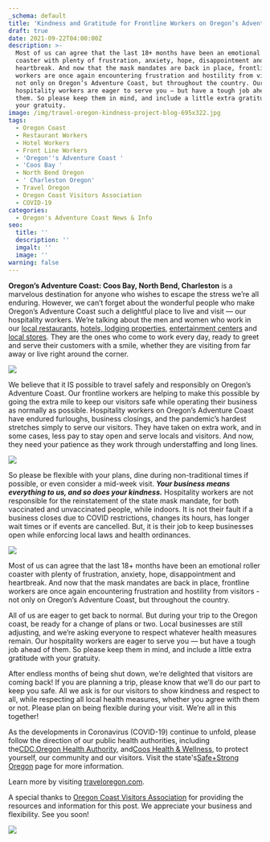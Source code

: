 ```yaml
---
_schema: default
title: 'Kindness and Gratitude for Frontline Workers on Oregon’s Adventure Coast '
draft: true
date: 2021-09-22T04:00:00Z
description: >-
  Most of us can agree that the last 18+ months have been an emotional roller
  coaster with plenty of frustration, anxiety, hope, disappointment and
  heartbreak. And now that the mask mandates are back in place, frontline
  workers are once again encountering frustration and hostility from visitors -
  not only on Oregon’s Adventure Coast, but throughout the country. Our
  hospitality workers are eager to serve you — but have a tough job ahead of
  them. So please keep them in mind, and include a little extra gratitude with
  your gratuity.
image: /img/travel-oregon-kindness-project-blog-695x322.jpg
tags:
  - Oregon Coast
  - Restaurant Workers
  - Hotel Workers
  - Front Line Workers
  - 'Oregon''s Adventure Coast '
  - 'Coos Bay '
  - North Bend Oregon
  - ' Charleston Oregon'
  - Travel Oregon
  - Oregon Coast Visitors Association
  - COVID-19
categories:
  - Oregon's Adventure Coast News & Info
seo:
  title: ''
  description: ''
  imgalt: ''
  image: ''
warning: false
---
```

**Oregon’s Adventure Coast: Coos Bay, North Bend, Charleston** is a marvelous destination for anyone who wishes to escape the stress we’re all enduring. However, we can’t forget about the wonderful people who make Oregon’s Adventure Coast such a delightful place to live and visit — our hospitality workers. We’re talking about the men and women who work in our [local restaurants](https://www.oregonsadventurecoast.com/dining/), [hotels, lodging properties](https://www.oregonsadventurecoast.com/lodging/), [entertainment centers](https://www.oregonsadventurecoast.com/entertainment-and-nightlife/) and [local stores](https://www.oregonsadventurecoast.com/shopping/). They are the ones who come to work every day, ready to greet and serve their customers with a smile, whether they are visiting from far away or live right around the corner.

![](/img/tod_traveloregondomestic_hospitality_master_03social-post-frame-2.jpeg)

We believe that it IS possible to travel safely and responsibly on Oregon’s Adventure Coast. Our frontline workers are helping to make this possible by going the extra mile to keep our visitors safe while operating their business as normally as possible. Hospitality workers on Oregon’s Adventure Coast have endured furloughs, business closings, and the pandemic’s hardest stretches simply to serve our visitors. They have taken on extra work, and in some cases, less pay to stay open and serve locals and visitors. And now, they need your patience as they work through understaffing and long lines.

![](/img/ocva_summer2021_bekind_patience.jpg)

So please be flexible with your plans, dine during non-traditional times if possible, or even consider a mid-week visit. ***Your business means everything to us, and so does your kindness.*** Hospitality workers are not responsible for the reinstatement of the state mask mandate, for both vaccinated and unvaccinated people, while indoors. It is not their fault if a business closes due to COVID restrictions, changes its hours, has longer wait times or if events are cancelled. But, it is their job to keep businesses open while enforcing local laws and health ordinances.

![](/img/tod_traveloregondomestic_hospitality_master_03social-post-frame-3.jpeg)

Most of us can agree that the last 18+ months have been an emotional roller coaster with plenty of frustration, anxiety, hope, disappointment and heartbreak. And now that the mask mandates are back in place, frontline workers are once again encountering frustration and hostility from visitors - not only on Oregon’s Adventure Coast, but throughout the country.

All of us are eager to get back to normal. But during your trip to the Oregon coast, be ready for a change of plans or two. Local businesses are still adjusting, and we’re asking everyone to respect whatever health measures remain. Our hospitality workers are eager to serve you — but have a tough job ahead of them. So please keep them in mind, and include a little extra gratitude with your gratuity.

After endless months of being shut down, we’re delighted that visitors are coming back! If you are planning a trip, please know that we’ll do our part to keep you safe. All we ask is for our visitors to show kindness and respect to all, while respecting all local health measures, whether you agree with them or not. Please plan on being flexible during your visit. We’re all in this together!

As the developments in Coronavirus (COVID-19) continue to unfold, please follow the direction of our public health authorities, including the[CDC](https://www.cdc.gov/coronavirus/2019-ncov/index.html),[Oregon Health Authority](https://www.oregon.gov/oha/pages/index.aspx), and[Coos Health & Wellness,](https://cooshealthandwellness.org/) to protect yourself, our community and our visitors. Visit the state's[Safe+Strong Oregon](https://www.safestrongoregon.org/) page for more information.

Learn more by visiting [traveloregon.com](https://traveloregon.com/things-to-do/trip-ideas/kindness-to-all-celebrating-oregons-frontline-workers/?utm_source=Facebook&amp;utm_campaign=General&amp;utm_medium=social&amp;utm_content=OrganicPost&amp;utm_term=TravelOregon&amp;fbclid=IwAR3Cn9RiTM6rxILavZCiQx-e0rv857fW4pElrFkZsB7Apuzb70hAZ0Utr18).

A special thanks to [Oregon Coast Visitors Association](https://visittheoregoncoast.com/) for providing the resources and information for this post. We appreciate your business and flexibility. See you soon!

![](/img/ocva_summer2021_bekind_overview.jpg)
